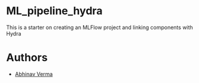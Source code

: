 # ML_pipeline_hydra
This is a starter on creating an MLFlow project and linking components with Hydra

# Authors

- [Abhinav Verma](https://www.github.com/averma12)
